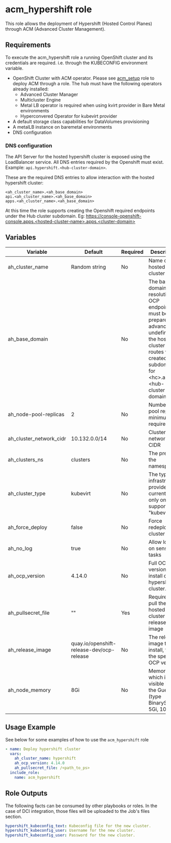 # acm_hypershift role

This role allows the deployment of Hypershift (Hosted Control Planes) through ACM (Advanced Cluster Management).

## Requirements

To execute the acm_hypershift role a running OpenShift cluster and its credentials are required. i.e. through the KUBECONFIG environment variable.

- OpenShift Cluster with ACM operator. Please see [acm_setup](../acm_setup/README.md) role to deploy ACM through a role. The hub must have the following operators already installed:
  - Advanced Cluster Manager
  - Multicluster Engine
  - Metal LB operator is required when using kvirt provider in Bare Metal environments
  - Hyperconvered Operator for kubevirt provider
- A default storage class capabilities for DataVolumes provisioning
- A metalLB instance on baremetal environments
- DNS configuration

### DNS configuration

The API Server for the hosted hypershift cluster is exposed using the LoadBalancer service. All DNS entries required by the Openshift must exist. Example: `api.hypershift.<hub-cluster-domain>`.

These are the required DNS entries to allow interaction with the hosted hypershift cluster:

```Text
<ah_cluster_name>.<ah_base_domain>
api.<ah_cluster_name>.<ah_base_domain>
apps.<ah_cluster_name>.<ah_base_domain>
```

At this time the role supports creating the Openshift required endpoints under the Hub cluster subdomain. Eg: https://console-openshift-console.apps.<hosted-cluster-name>.apps.<cluster-domain>

## Variables

| Variable                | Default                                   | Required  | Description                                                                             |
| ----------------------- | ----------------------------------------- | --------- | --------------------------------------------------------------------------------------  |
| ah_cluster_name         | Random string                             | No        | Name of the hosted cluster                                                              |
| ah_base_domain          |                                           | No        | The base domain, DNS resolution for OCP endpoints must be prepared in advance. If undefined, the hosted cluster routes will be created as subdomains for \<hc\>.apps.\<hub-cluster-domain\>|
| ah_node-pool-replicas   | 2                                         | No        | Number of pool replicas, minimum 2 is required                                          |
| ah_cluster_network_cidr | 10.132.0.0/14                             | No        | Cluster network CIDR                                                                    |
| ah_clusters_ns          | clusters                                  | No        | The prefix for the namespace                                                            |
| ah_cluster_type         | kubevirt                                  | No        | The type infrastructure provider, currently only only supports "kubevirt"               |
| ah_force_deploy         | false                                     | No        | Force redeploy of a cluster                                                             |
| ah_no_log               | true                                      | No        | Allow logging on sensitive tasks                                                        |
| ah_ocp_version          | 4.14.0                                    | No        | Full OCP version to install on the hypershift cluster. <major>.<minor>.<patch>          |
| ah_pullsecret_file      | ""                                        | Yes       | Required to pull the hosted cluster release image                                       |
| ah_release_image        | quay.io/openshift-release-dev/ocp-release | No        | The release image to install, from the specified OCP version                            |
| ah_node_memory          | 8Gi                                       | No        | Memory which is visible inside the Guest OS (type BinarySI, e.g. 5Gi, 100Mi)            |

## Usage Example

See below for some examples of how to use the `acm_hypershift` role

```yaml
- name: Deploy hypershift cluster
  vars:
    ah_cluster_name: hypershift
    ah_ocp_version: 4.14.0
    ah_pullsecret_file: /<path_to_ps>
  include_role:
    name: acm_hypershift
```

## Role Outputs

The following facts can be consumed by other playbooks or roles. In the case of DCI integration, those files will be uploaded to the Job's files section.

```yaml
hypershift_kubeconfig_text: Kubeconfig file for the new cluster.
hypershift_kubeconfig_user: Username for the new cluster.
hypershift_kubeconfig_user: Password for the new cluster.
```
